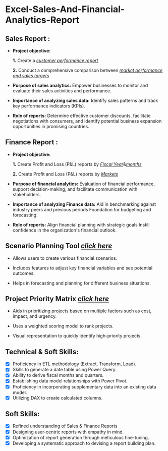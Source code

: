 # Excel-Sales-And-Financial-Analytics-Report
## Sales Report :


- **Project objective:** 

    **1.** Create a _[customer performance report](https://github.com/sahil-74293/Excel-Sales-Financial-Analytics-Report/blob/main/customer%20performance%20report.pdf)_ 

    **2.** Conduct a comprehensive comparison between _[market performance and sales targets](https://github.com/sahil-74293/Excel-Sales-Financial-Analytics-Report/blob/main/market%20performance%20report.pdf)_

- **Purpose of sales analytics:** Empower businesses to monitor and evaluate their sales activities and performance.

- **Importance of analyzing sales data:** Identify sales patterns and track key performance indicators (KPIs).

- **Role of reports:** Determine effective customer discounts, facilitate negotiations with consumers, and identify potential business expansion opportunities in promising countries.


## Finance Report :

- **Project objective:** 

    **1.** Create Profit and Loss (P&L) reports by _[Fiscal Year](https://github.com/sahil-74293/Excel-Sales-Financial-Analytics-Report/blob/main/P%26L%20Statement%20by%20Fiscal%20Year.pdf)_&_[months](https://github.com/sahil-74293/Excel-Sales-Financial-Analytics-Report/blob/main/P%26L%20Statement%20by%20Months.pdf)_

   **2.** Create Profit and Loss (P&L) reports by _[Markets](https://github.com/sahil-74293/Excel-Sales-Financial-Analytics-Report/blob/main/P%26L%20for%20countries.pdf)_

- **Purpose of financial analytics:** Evaluation of financial performance, support decision-making, and facilitate communication with stakeholders.

- **Importance of analyzing Finance data:** Aid in benchmarking against industry peers and previous periods Foundation for budgeting and forecasting.

- **Role of reports:** Align financial planning with strategic goals Instill confidence in the organization's financial outlook.

## Scenario Planning Tool _[click here](https://github.com/sahil-74293/Excel-Sales-Financial-Analytics-Report/blob/main/scenario%20planning%20tool%20practiced%20.pdf)_
- Allows users to create various financial scenarios.

- Includes features to adjust key financial variables and see potential outcomes.

- Helps in forecasting and planning for different business situations.

## Project Priority Matrix _[click here](https://github.com/sahil-74293/Excel-Sales-Financial-Analytics-Report/blob/main/project%20priority%20matrix.png)_
- Aids in prioritizing projects based on multiple factors such as cost, impact, and urgency.

- Uses a weighted scoring model to rank projects.

- Visual representation to quickly identify high-priority projects.

## Technical & Soft Skills:
- [x]	Proficiency in ETL methodology (Extract, Transform, Load).
- [x]	Skills to generate a date table using Power Query.
- [x]	Ability to derive fiscal months and quarters.
- [x]	Establishing data model relationships with Power Pivot.
- [x]	Proficiency in incorporating supplementary data into an existing data model.
- [x]	Utilizing DAX to create calculated columns.

## Soft Skills:
- [x]	Refined understanding of Sales & Finance Reports
- [x]	Designing user-centric reports with empathy in mind.
- [x]	Optimization of report generation through meticulous fine-tuning.
- [x]	Developing a systematic approach to devising a report building plan.
